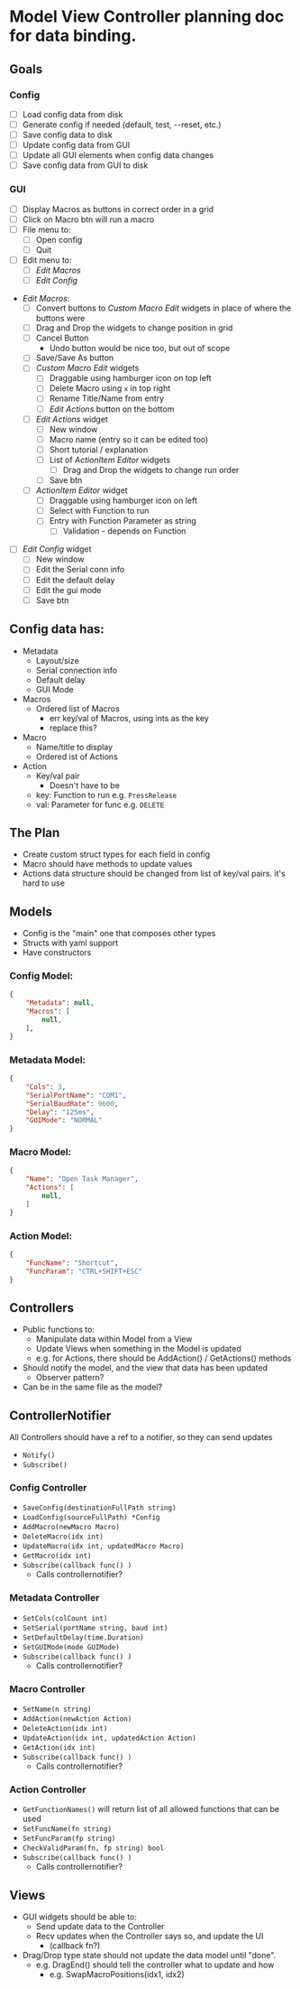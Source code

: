 # Model View Controller planning doc for data binding.

## Goals

### Config
- [ ] Load config data from disk
- [ ] Generate config if needed (default, test, --reset, etc.)
- [ ] Save config data to disk
- [ ] Update config data from GUI
- [ ] Update all GUI elements when config data changes
- [ ] Save config data from GUI to disk

### GUI
- [ ] Display Macros as buttons in correct order in a grid
- [ ] Click on Macro btn will run a macro
- [ ] File menu to:
  - [ ] Open config
  - [ ] Quit
- [ ] Edit menu to:
  - [ ] *Edit Macros* 
  - [ ] *Edit Config*
- *Edit Macros*:
  - [ ] Convert buttons to *Custom Macro Edit* widgets in place of where the buttons were
  - [ ] Drag and Drop the widgets to change position in grid
  - [ ] Cancel Button
    - Undo button would be nice too, but out of scope
  - [ ] Save/Save As button
  - [ ] *Custom Macro Edit* widgets
    - [ ] Draggable using hamburger icon on top left
    - [ ] Delete Macro using `x` in top right
    - [ ] Rename Title/Name from entry
    - [ ] *Edit Actions* button on the bottom
  - [ ] *Edit Actions* widget
    - [ ] New window
    - [ ] Macro name (entry so it can be edited too)
    - [ ] Short tutorial / explanation
    - [ ] List of *ActionItem Editor* widgets
      - [ ] Drag and Drop the widgets to change run order
    - [ ] Save btn
  - [ ] *ActionItem Editor* widget
    - [ ] Draggable using hamburger icon on left
    - [ ] Select with Function to run
    - [ ] Entry with Function Parameter as string
      - [ ] Validation - depends on Function
- [ ] *Edit Config* widget
  - [ ] New window
  - [ ] Edit the Serial conn info
  - [ ] Edit the default delay
  - [ ] Edit the gui mode
  - [ ] Save btn

## Config data has:
- Metadata
  - Layout/size
  - Serial connection info
  - Default delay
  - GUI Mode
- Macros
  - Ordered list of Macros
    - err key/val of Macros, using ints as the key
    - replace this?
- Macro
  - Name/title to display
  - Ordered ist of Actions
- Action
  - Key/val pair
    - Doesn't have to be
  - key: Function to run e.g. `PressRelease`
  - val: Parameter for func e.g. `DELETE`

## The Plan
- Create custom struct types for each field in config
- Macro should have methods to update values
- Actions data structure should be changed from list of key/val pairs. it's hard to use

## Models
- Config is the "main" one that composes other types
- Structs with yaml support
- Have constructors

### Config Model:
```json
{
    "Metadata": null,
    "Macros": [
        null,
    ],
}
```

### Metadata Model:
```json
{
    "Cols": 3,
    "SerialPortName": "COM1",
    "SerialBaudRate": 9600,
    "Delay": "125ms",
    "GUIMode": "NORMAL"
}
```

### Macro Model:
```json
{
    "Name": "Open Task Manager",
    "Actions": [
        null,
    ]
}
```

### Action Model:
```json
{
    "FuncName": "Shortcut",
    "FuncParam": "CTRL+SHIFT+ESC"
}
```

## Controllers 
- Public functions to:
  - Manipulate data within Model from a View
  - Update Views when something in the Model is updated
  - e.g. for Actions, there should be AddAction() / GetActions() methods
- Should notify the model, and the view that data has been updated
  - Observer pattern?
- Can be in the same file as the model?

## ControllerNotifier
All Controllers should have a ref to a notifier, so they can send updates
- `Notify()`
- `Subscribe()`

### Config Controller
- `SaveConfig(destinationFullPath string)`
- `LoadConfig(sourceFullPath) *Config`
- `AddMacro(newMacro Macro)`
- `DeleteMacro(idx int)`
- `UpdateMacro(idx int, updatedMacro Macro)`
- `GetMacro(idx int)`
- `Subscribe(callback func() )`
  - Calls controllernotifier?

### Metadata Controller
- `SetCols(colCount int)`
- `SetSerial(portName string, baud int)`
- `SetDefaultDelay(time.Duration)`
- `SetGUIMode(mode GUIMode)`
- `Subscribe(callback func() )`
  - Calls controllernotifier?

### Macro Controller
- `SetName(n string)`
- `AddAction(newAction Action)`
- `DeleteAction(idx int)`
- `UpdateAction(idx int, updatedAction Action)`
- `GetAction(idx int)`
- `Subscribe(callback func() )`
  - Calls controllernotifier?

### Action Controller
- `GetFunctionNames()` will return list of all allowed functions that can be used
- `SetFuncName(fn string)`
- `SetFuncParam(fp string)`
- `CheckValidParam(fn, fp string) bool`
- `Subscribe(callback func() )`
  - Calls controllernotifier?


## Views
- GUI widgets should be able to:
  - Send update data to the Controller
  - Recv updates when the Controller says so, and update the UI
    - (callback fn?)
- Drag/Drop type state should not update the data model until "done". 
  - e.g. DragEnd() should tell the controller what to update and how
    - e.g. SwapMacroPositions(idx1, idx2)
